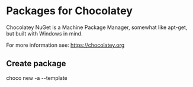 # Packages for Chocolatey

Chocolatey NuGet is a Machine Package Manager, somewhat like apt-get, but
built with Windows in mind.

For more information see: https://chocolatey.org

## Create package

  choco new -a --template
